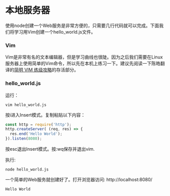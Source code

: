 # 本地服务器
使用node创建一个Web服务是非常方便的，只需要几行代码就可以完成。下面我们将学习用Vim创建一个hello_world.js文件。

### Vim
Vim是非常有名的文本编辑器，但是学习曲线也很陡。因为之后我们需要在Linux服务器上使用简单的Vim命令，所以先在本机上练习一下。建议先阅读一下陈皓翻译的[简明 VIM 练级攻略](http://coolshell.cn/articles/5426.html)的存活部分。

### hello_world.js
运行：
```
vim hello_world.js
```
按i进入Insert模式。复制粘贴以下内容：
``` js
const http = require('http');
http.createServer( (req, res) => {
  res.end('Hello World');
}).listen(8080);
```
按esc退出Insert模式。按:wq保存并退出vim.

执行:
```
node hello_world.js
```
一个简单的Web服务就创建好了。打开浏览器访问: http://localhost:8080/
```
Hello World
```
